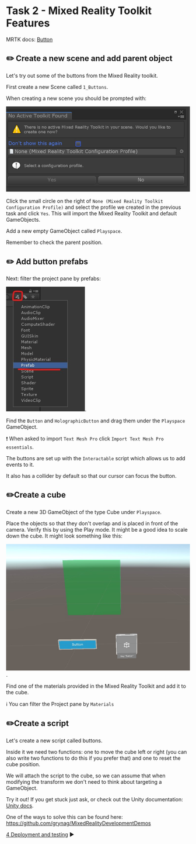# Task 2 - Mixed Reality Toolkit Features

MRTK docs: [Button](https://github.com/Microsoft/MixedRealityToolkit-Unity/blob/mrtk_release/Documentation/README_Button.md)

## ✏️ Create a new scene and add parent object

Let's try out some of the buttons from the Mixed Reality toolkit.

First create a new Scene called `1_Buttons`.

When creating a new scene you should be prompted with: 

![add mrtk](Screenshots/addMRTK.jpg)

Click the small circle on the right of `None (Mixed Reality Toolkit Configuration Profile)` and select the profile we created in the previous task and click `Yes`. This will import the Mixed Reality Toolkit and default GameObjects. 

Add a new empty GameObject called `Playspace`.

 Remember to check the parent position.

## ✏️ Add button prefabs

Next: filter the project pane by prefabs:

![Filter](Screenshots/prefabfilter.jpg).

Find the `Button` and `HolographicButton` and drag them under the `Playspace` GameObject.

❗️ When asked to import `Text Mesh Pro` click `Import Text Mesh Pro essentials`.

The buttons are set up with the `Interactable` script which allows us to add events to it.

It also has a collider by default so that our cursor can focus the button.

## ✏️Create a cube
Create a new 3D GameObject of the type Cube under `Playspace`.

Place the objects so that they don't overlap and is placed in front of the camera. Verify this by using the Play mode. It might be a good idea to scale down the cube. It might look something like this: 

![Filter](Screenshots/buttonex.jpg).

Find one of the materials provided in the Mixed Reality Toolkit and add it to the cube. 

ℹ️ You can filter the Project pane by `Materials`

## ✏️Create a script
Let's create a new script called buttons.

Inside it we need two functions: one to move the cube left or right (you can also write two functions to do this if you prefer that) and one to reset the cube position.

We will attach the script to the cube, so we can assume that when modifying the transform we don't need to think about targeting a GameObject.

Try it out! If you get stuck just ask, or check out the Unity documentation: [Unity docs](https://docs.unity3d.com/2018.3/Documentation/Manual/). 

One of the ways to solve this can be found here: https://github.com/grynag/MixedRealityDevelopmentDemos

[4 Deployment and testing](../4-Deployment-and-test/TASK1.md) :arrow_forward: